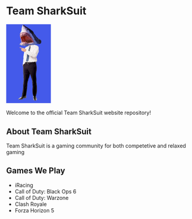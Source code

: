 # Team SharkSuit

<img src="sharksuit.png" alt="Team SharkSuit Logo" width="120">

Welcome to the official Team SharkSuit website repository!

## About Team SharkSuit
Team SharkSuit is a gaming community for both competetive and relaxed gaming
## Games We Play
- iRacing
- Call of Duty: Black Ops 6
- Call of Duty: Warzone
- Clash Royale
- Forza Horizon 5

